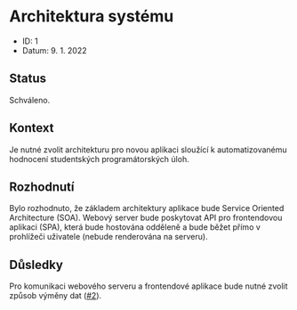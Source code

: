 # Architektura systému

- ID: 1
- Datum: 9. 1. 2022

## Status

Schváleno.

## Kontext

Je nutné zvolit architekturu pro novou aplikaci sloužící k automatizovanému hodnocení studentských programátorských úloh.

## Rozhodnutí

Bylo rozhodnuto, že základem architektury aplikace bude Service Oriented Architecture (SOA). Webový server bude poskytovat API pro frontendovou aplikaci (SPA), která bude hostována odděleně a bude běžet přímo v prohlížeči uživatele (nebude renderována na serveru).

## Důsledky

Pro komunikaci webového serveru a frontendové aplikace bude nutné zvolit způsob výměny dat ([#2](2_rest_graphql_grpc.md)).
